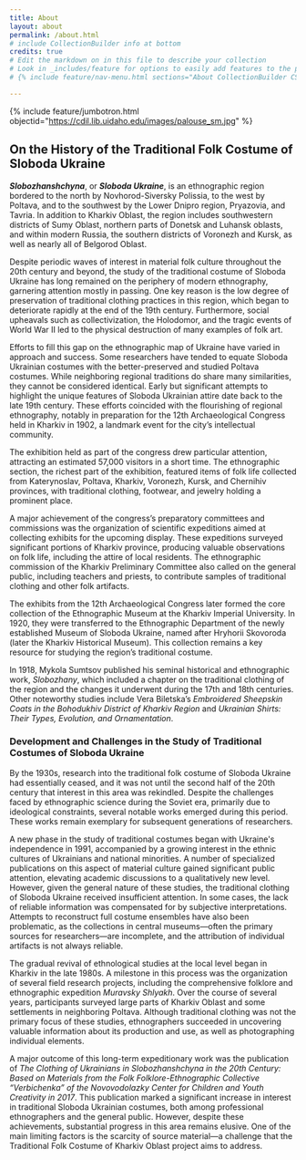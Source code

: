 ```yaml
---
title: About
layout: about
permalink: /about.html
# include CollectionBuilder info at bottom
credits: true
# Edit the markdown on in this file to describe your collection
# Look in _includes/feature for options to easily add features to the page
# {% include feature/nav-menu.html sections="About CollectionBuilder CSV;About the About Page" %}

---
```


{% include feature/jumbotron.html objectid="https://cdil.lib.uidaho.edu/images/palouse_sm.jpg" %} 


## On the History of the Traditional Folk Costume of Sloboda Ukraine

***Slobozhanshchyna***, or ***Sloboda Ukraine***, is an ethnographic region bordered to the north by Novhorod-Siversky Polissia, to the west by Poltava, and to the southwest by the Lower Dnipro region, Pryazovia, and Tavria. In addition to Kharkiv Oblast, the region includes southwestern districts of Sumy Oblast, northern parts of Donetsk and Luhansk oblasts, and within modern Russia, the southern districts of Voronezh and Kursk, as well as nearly all of Belgorod Oblast.

Despite periodic waves of interest in material folk culture throughout the 20th century and beyond, the study of the traditional costume of Sloboda Ukraine has long remained on the periphery of modern ethnography, garnering attention mostly in passing. One key reason is the low degree of preservation of traditional clothing practices in this region, which began to deteriorate rapidly at the end of the 19th century. Furthermore, social upheavals such as collectivization, the Holodomor, and the tragic events of World War II led to the physical destruction of many examples of folk art.

Efforts to fill this gap on the ethnographic map of Ukraine have varied in approach and success. Some researchers have tended to equate Sloboda Ukrainian costumes with the better-preserved and studied Poltava costumes. While neighboring regional traditions do share many similarities, they cannot be considered identical. Early but significant attempts to highlight the unique features of Sloboda Ukrainian attire date back to the late 19th century. These efforts coincided with the flourishing of regional ethnography, notably in preparation for the 12th Archaeological Congress held in Kharkiv in 1902, a landmark event for the city’s intellectual community.

The exhibition held as part of the congress drew particular attention, attracting an estimated 57,000 visitors in a short time. The ethnographic section, the richest part of the exhibition, featured items of folk life collected from Katerynoslav, Poltava, Kharkiv, Voronezh, Kursk, and Chernihiv provinces, with traditional clothing, footwear, and jewelry holding a prominent place.

A major achievement of the congress’s preparatory committees and commissions was the organization of scientific expeditions aimed at collecting exhibits for the upcoming display. These expeditions surveyed significant portions of Kharkiv province, producing valuable observations on folk life, including the attire of local residents. The ethnographic commission of the Kharkiv Preliminary Committee also called on the general public, including teachers and priests, to contribute samples of traditional clothing and other folk artifacts.

The exhibits from the 12th Archaeological Congress later formed the core collection of the Ethnographic Museum at the Kharkiv Imperial University. In 1920, they were transferred to the Ethnographic Department of the newly established Museum of Sloboda Ukraine, named after Hryhorii Skovoroda (later the Kharkiv Historical Museum). This collection remains a key resource for studying the region’s traditional costume.

In 1918, Mykola Sumtsov published his seminal historical and ethnographic work, *Slobozhany*, which included a chapter on the traditional clothing of the region and the changes it underwent during the 17th and 18th centuries. Other noteworthy studies include Vera Biletska’s *Embroidered Sheepskin Coats in the Bohodukhiv District of Kharkiv Region* and *Ukrainian Shirts: Their Types, Evolution, and Ornamentation*.
 
### Development and Challenges in the Study of Traditional Costumes of Sloboda Ukraine
By the 1930s, research into the traditional folk costume of Sloboda Ukraine had essentially ceased, and it was not until the second half of the 20th century that interest in this area was rekindled. Despite the challenges faced by ethnographic science during the Soviet era, primarily due to ideological constraints, several notable works emerged during this period. These works remain exemplary for subsequent generations of researchers.

A new phase in the study of traditional costumes began with Ukraine's independence in 1991, accompanied by a growing interest in the ethnic cultures of Ukrainians and national minorities. A number of specialized publications on this aspect of material culture gained significant public attention, elevating academic discussions to a qualitatively new level. However, given the general nature of these studies, the traditional clothing of Sloboda Ukraine received insufficient attention. In some cases, the lack of reliable information was compensated for by subjective interpretations. Attempts to reconstruct full costume ensembles have also been problematic, as the collections in central museums—often the primary sources for researchers—are incomplete, and the attribution of individual artifacts is not always reliable.

The gradual revival of ethnological studies at the local level began in Kharkiv in the late 1980s. A milestone in this process was the organization of several field research projects, including the comprehensive folklore and ethnographic expedition *Muravsky Shlyakh*. Over the course of several years, participants surveyed large parts of Kharkiv Oblast and some settlements in neighboring Poltava. Although traditional clothing was not the primary focus of these studies, ethnographers succeeded in uncovering valuable information about its production and use, as well as photographing individual elements.

A major outcome of this long-term expeditionary work was the publication of *The Clothing of Ukrainians in Slobozhanshchyna in the 20th Century: Based on Materials from the Folk Folklore-Ethnographic Collective “Verbichenka” of the Novovodolazky Center for Children and Youth Creativity in 2017*. This publication marked a significant increase in interest in traditional Sloboda Ukrainian costumes, both among professional ethnographers and the general public. However, despite these achievements, substantial progress in this area remains elusive. One of the main limiting factors is the scarcity of source material—a challenge that the Traditional Folk Costume of Kharkiv Oblast project aims to address.